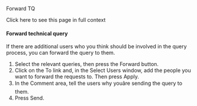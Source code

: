 Forward TQ

Click here to see this page in full context

####  Forward technical query

If there are additional users who you think should be involved in the query
process, you can forward the query to them.

  1. Select the relevant queries, then press the Forward button. 
  2. Click on the To link and, in the Select Users window, add the people you want to forward the requests to. Then press Apply. 
  3. In the Comment area, tell the users why youâre sending the query to them. 
  4. Press Send. 


